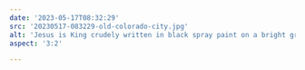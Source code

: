 ```yaml
---
date: '2023-05-17T08:32:29'
src: '20230517-083229-old-colorado-city.jpg'
alt: 'Jesus is King crudely written in black spray paint on a bright green dumpster in an alley'
aspect: '3:2'

---
```

